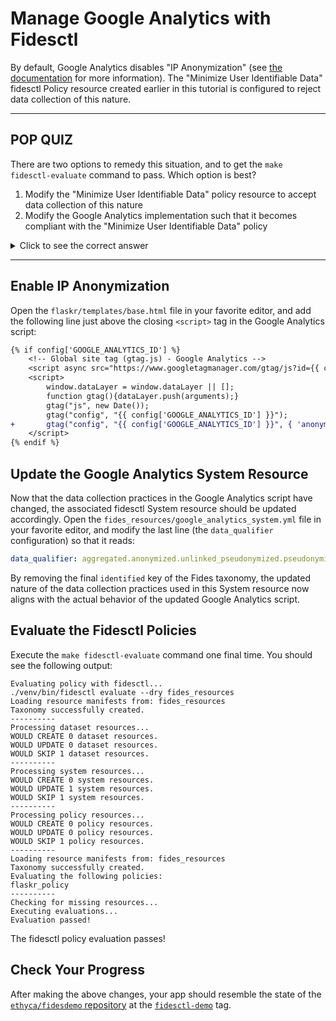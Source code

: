 # Manage Google Analytics with Fidesctl

By default, Google Analytics disables "IP Anonymization" (see [the documentation](https://developers.google.com/analytics/devguides/collection/gtagjs/ip-anonymization) for more information). The "Minimize User Identifiable Data" fidesctl Policy resource created earlier in this tutorial is configured to reject data collection of this nature.

---

## POP QUIZ

There are two options to remedy this situation, and to get the `make fidesctl-evaluate` command to pass. Which option is best?

1. Modify the "Minimize User Identifiable Data" policy resource to accept data collection of this nature
1. Modify the Google Analytics implementation such that it becomes compliant with the "Minimize User Identifiable Data" policy

<details>
  <summary>Click to see the correct answer</summary>
  <strong>Option 2</strong> is the best path forward: the Google Analytics implementation should be modified, not the "Minimize User Identifiable Data" policy resource. The policy resource's configuration is dictated by the app's Privacy Policy, and changes could lead to larger compliance issues throughout the system.
</details>

---

## Enable IP Anonymization

Open the `flaskr/templates/base.html` file in your favorite editor, and add the following line just above the closing `<script>` tag in the Google Analytics script:

```diff
{% if config['GOOGLE_ANALYTICS_ID'] %}
    <!-- Global site tag (gtag.js) - Google Analytics -->
    <script async src="https://www.googletagmanager.com/gtag/js?id={{ config['GOOGLE_ANALYTICS_ID'] }}"></script>
    <script>
        window.dataLayer = window.dataLayer || [];
        function gtag(){dataLayer.push(arguments);}
        gtag("js", new Date());
        gtag("config", "{{ config['GOOGLE_ANALYTICS_ID'] }}");
+       gtag("config", "{{ config['GOOGLE_ANALYTICS_ID'] }}", { 'anonymize_ip': true });
    </script>
{% endif %}
```

## Update the Google Analytics System Resource

Now that the data collection practices in the Google Analytics script have changed, the associated fidesctl System resource should be updated accordingly. Open the `fides_resources/google_analytics_system.yml` file in your favorite editor, and modify the last line (the `data_qualifier` configuration) so that it reads:

```yml
data_qualifier: aggregated.anonymized.unlinked_pseudonymized.pseudonymized
```

By removing the final `identified` key of the Fides taxonomy, the updated nature of the data collection practices used in this System resource now aligns with the actual behavior of the updated Google Analytics script.

## Evaluate the Fidesctl Policies

Execute the `make fidesctl-evaluate` command one final time. You should see the following output:

```
Evaluating policy with fidesctl...
./venv/bin/fidesctl evaluate --dry fides_resources
Loading resource manifests from: fides_resources
Taxonomy successfully created.
----------
Processing dataset resources...
WOULD CREATE 0 dataset resources.
WOULD UPDATE 0 dataset resources.
WOULD SKIP 1 dataset resources.
----------
Processing system resources...
WOULD CREATE 0 system resources.
WOULD UPDATE 1 system resources.
WOULD SKIP 1 system resources.
----------
Processing policy resources...
WOULD CREATE 0 policy resources.
WOULD UPDATE 0 policy resources.
WOULD SKIP 1 policy resources.
----------
Loading resource manifests from: fides_resources
Taxonomy successfully created.
Evaluating the following policies:
flaskr_policy
----------
Checking for missing resources...
Executing evaluations...
Evaluation passed!
```

The fidesctl policy evaluation passes!

## Check Your Progress

After making the above changes, your app should resemble the state of the [`ethyca/fidesdemo` repository](https://github.com/ethyca/fidesdemo) at the [`fidesctl-demo`](https://github.com/ethyca/fidesdemo/releases/tag/fidesctl-demo) tag.
